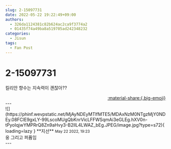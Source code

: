 ```yaml
---
slug: 2-15097731
date: 2022-05-22 19:22:49+09:00
authors:
  - 326da1124381c82b624ac2ca9f3774a2
  - 01435f74a49ba8a519705ad242348232
categories:
  - Jisun
tags:
  - Fan Post
---
```


# 2-15097731

<div class="post-container" markdown="1">
<div class="content-container md-sidebar__scrollwrap" markdown="1">

킬리안 향수는 지속력이 괜찮아??

</div>
</div>

<div style="text-align: right;" markdown="1">
<a href="https://weverse.io/fromis9/fanpost/2-15097731" style="text-align: right;">:material-share:{.big-emoji}</a>
</div>
---

<div class="comments-container md-sidebar__scrollwrap" markdown="1">
<div class="comment" markdown="1">
<div class='id-container' markdown="1">
![](https://phinf.wevpstatic.net/MjAyNDEyMTlfMTE5/MDAxNzM0NTgzMjY0NDEy.08FClE9gxLY-99LscoMUgQbKnrVicLFFWSqmAi3eGLEg.hXV0n-tPyoIqjwYMPRrQ8Zn9aHvy3-B2llL4LWAZ_bEg.JPEG/image.jpg?type=s72){ loading=lazy }
**<span class="artist">지선</span>** <small>May 22 2022, 19:23</small><br>
</div>
<div class='comment-body' markdown="1">
웅 그리고 퍼퓸임
</div>
</div>
</div>
---
